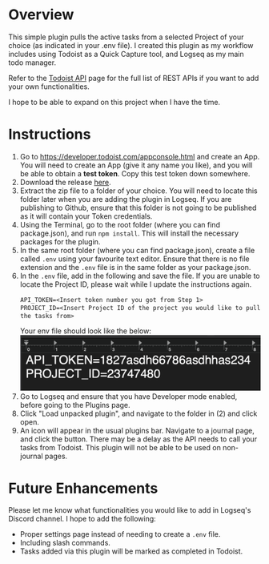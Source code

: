 # Overview

This simple plugin pulls the active tasks from a selected Project of your choice (as indicated in your .env file). I created this plugin as my workflow includes using Todoist as a Quick Capture tool, and Logseq as my main todo manager.

Refer to the [Todoist API](https://developer.todoist.com/rest/v1/#overview) page for the full list of REST APIs if you want to add your own functionalities.

I hope to be able to expand on this project when I have the time.

# Instructions

1. Go to https://developer.todoist.com/appconsole.html and create an App. You will need to create an App (give it any name you like), and you will be able to obtain a **test token**. Copy this test token down somewhere.
2. Download the release [here](https://github.com/hkgnp/logseq-todoist-plugin-ts/releases/).
3. Extract the zip file to a folder of your choice. You will need to locate this folder later when you are adding the plugin in Logseq. If you are publishing to Github, ensure that this folder is not going to be published as it will contain your Token credentials.
4. Using the Terminal, go to the root folder (where you can find package.json), and run `npm install`. This will install the necessary packages for the plugin.
5. In the same root folder (where you can find package.json), create a file called `.env` using your favourite text editor. Ensure that there is no file extension and the `.env` file is in the same folder as your package.json.
6. In the `.env` file, add in the following and save the file. If you are unable to locate the Project ID, please wait while I update the instructions again.
   ```
   API_TOKEN=<Insert token number you got from Step 1>
   PROJECT_ID=<Insert Project ID of the project you would like to pull the tasks from>
   ```
   Your env file should look like the below:
   ![image](/screenshots/sample-env.png)
7. Go to Logseq and ensure that you have Developer mode enabled, before going to the Plugins page.
8. Click "Load unpacked plugin", and navigate to the folder in (2) and click open.
9. An icon will appear in the usual plugins bar. Navigate to a journal page, and click the button. There may be a delay as the API needs to call your tasks from Todoist. This plugin will not be able to be used on non-journal pages.

# Future Enhancements

Please let me know what functionalities you would like to add in Logseq's Discord channel. I hope to add the following:

- Proper settings page instead of needing to create a `.env` file.
- Including slash commands.
- Tasks added via this plugin will be marked as completed in Todoist.
